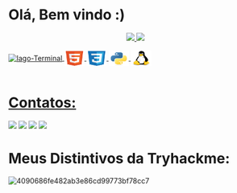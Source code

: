 # Olá, Bem vindo :)






<div align="center">
  <a href="https://github.com/iagosilva019">
  <img height="180em" src="https://github-readme-stats.vercel.app/api?username=iagosilva019&show_icons=true&theme=dark&include_all_commits=true&count_private=true"/>
 <img height="180em" src="https://github-readme-stats.vercel.app/api/top-langs/?username=iagosilva019&layout=compact&langs_count=7&theme=dark"/>
</div>






<div style="display: inline_block"><br>
<img align="center" alt="Iago-Terminal" height="30" width="40" src="https://img.icons8.com/ios-filled/50/000000/console.png">
  <img align="center" alt="Iago-HTML" height="30" width="40" src="https://raw.githubusercontent.com/devicons/devicon/master/icons/html5/html5-original.svg">
  <img align="center" alt="Iago-CSS" height="30" width="40" src="https://raw.githubusercontent.com/devicons/devicon/master/icons/css3/css3-original.svg">
  <img align="center" alt="Iago-Python" height="30" width="40" src="https://raw.githubusercontent.com/devicons/devicon/master/icons/python/python-original.svg">
  <img align="center" alt="Iago-linux" height="30" width="40" src="https://raw.githubusercontent.com/devicons/devicon/master/icons/linux/linux-original.svg">
</div><br>
 
 ##
 
 
 
 <h1>Contatos:</h1>
 <div align="center> 

  <a href="https://instagram.com/_.iago3._" target="_blank"><img src="https://img.shields.io/badge/-Instagram-%23E4405F?style=for-the-badge&logo=instagram&logoColor=white" target="_blank"></a>
 <a href="https://discord.com/channels/@Eren _Ye21" target="_blank"><img src="https://img.shields.io/badge/Discord-7289DA?style=for-the-badge&logo=discord&logoColor=white" target="_blank"></a> 
  <a href = "mailto:iagosilva@ufpi.br"><img src="https://img.shields.io/badge/-Gmail-%23333?style=for-the-badge&logo=gmail&logoColor=white" target="_blank"></a>
  <a href="https://www.linkedin.com/in/iago-silva-0ab8ab22b/" target="_blank"><img src="https://img.shields.io/badge/-LinkedIn-%230077B5?style=for-the-badge&logo=linkedin&logoColor=white" target="_blank"></a> 
</div>

##
##

# Meus Distintivos da Tryhackme:

![4090686fe482ab3e86cd99773bf78cc7](https://user-images.githubusercontent.com/92806149/191015460-1d21dec4-89ca-42a0-b911-975d9cbd02cc.png)




